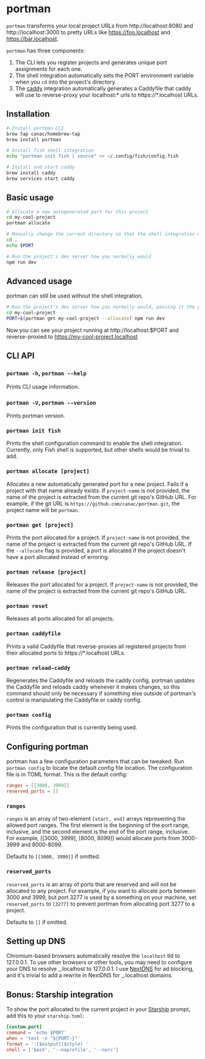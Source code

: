 # portman

`portman` transforms your local project URLs from http://localhost:8080 and http://localhost:3000 to pretty URLs like https://foo.localhost and https://bar.localhost.

`portman` has three components:

1. The CLI lets you register projects and generates unique port assignments for each one.
1. The shell integration automatically sets the PORT environment variable when you `cd` into the project's directory.
1. The [caddy](https://caddyserver.com) integration automatically generates a Caddyfile that caddy will use to reverse-proxy your localhost:\* urls to https://\*.localhost URLs.

## Installation

```sh
# Install portman CLI
brew tap canac/homebrew-tap
brew install portman

# Install fish shell integration
echo "portman init fish | source" >> ~/.config/fish/config.fish

# Install and start caddy
brew install caddy
brew services start caddy
```

## Basic usage

```sh
# Allocate a new autogenerated port for this project
cd my-cool-project
portman allocate

# Manually change the current directory so that the shell integration will set the $PORT
cd .
echo $PORT

# Run the project's dev server how you normally would
npm run dev
```

## Advanced usage

portman can still be used without the shell integration.

```sh
# Run the project's dev server how you normally would, passing it the generated PORT
cd my-cool-project
PORT=$(portman get my-cool-project --allocate) npm run dev
```

Now you can see your project running at http://localhost:$PORT and reverse-proxied to https://my-cool-project.localhost

## CLI API

### `portman -h`, `portman --help`

Prints CLI usage information.

### `portman -V`, `portman --version`

Prints portman version.

### `portman init fish`

Prints the shell configuration command to enable the shell integration. Currently, only Fish shell is supported, but other shells would be trivial to add.

### `portman allocate [project]`

Allocates a new automatically generated port for a new project. Fails if a project with that name already exists. If `project-name` is not provided, the name of the project is extracted from the current git repo's GitHub URL. For example, if the git URL is `https://github.com/canac/portman.git`, the project name will be `portman`.

### `portman get [project]`

Prints the port allocated for a project. If `project-name` is not provided, the name of the project is extracted from the current git repo's GitHub URL. If the `--allocate` flag is provided, a port is allocated if the project doesn't have a port allocated instead of erroring.

### `portman release [project]`

Releases the port allocated for a project. If `project-name` is not provided, the name of the project is extracted from the current git repo's GitHub URL.

### `portman reset`

Releases all ports allocated for all projects.

### `portman caddyfile`

Prints a valid Caddyfile that reverse-proxies all registered projects from their allocated ports to https://\*.localhost URLs.

### `portman reload-caddy`

Regenerates the Caddyfile and reloads the caddy config. portman updates the Caddyfile and reloads caddy whenever it makes changes, so this command should only be necessary if something else outside of portman's control is manipulating the Caddyfile or caddy config.

### `portman config`

Prints the configuration that is currently being used.

## Configuring portman

portman has a few configuration parameters that can be tweaked. Run `portman config` to locate the default config file location. The configuration file is in TOML format. This is the default config:

```toml
ranges = [[3000, 3999]]
reserved_ports = []
```

### `ranges`

`ranges` is an array of two-element `[start, end]` arrays representing the allowed port ranges. The first element is the beginning of the port range, inclusive, and the second element is the end of the port range, inclusive. For example, [[3000, 3999], [8000, 8099]] would allocate ports from 3000-3999 and 8000-8099.

Defaults to `[[3000, 3999]]` if omitted.

### `reserved_ports`

`reserved_ports` is an array of ports that are reserved and will not be allocated to any project. For example, if you want to allocate ports between 3000 and 3999, but port 3277 is used by a something on your machine, set `reserved_ports` to `[3277]` to prevent portman from allocating port 3277 to a project.

Defaults to `[]` if omitted.

## Setting up DNS

Chromium-based browsers automatically resolve the `localhost` tld to 127.0.0.1. To use other browsers or other tools, you may need to configure your DNS to resolve _.localhost to 127.0.0.1. I use [NextDNS](https://nextdns.io) for ad blocking, and it's trivial to add a rewrite in NextDNS for _.localhost domains.

## Bonus: Starship integration

To show the port allocated to the current project in your [Starship](https://starship.rs) prompt, add this to your `starship.toml`:

```toml
[custom.port]
command = 'echo $PORT'
when = 'test -n "${PORT-}"'
format = ':[$output]($style) '
shell = ['bash', '--noprofile', '--norc']
```
